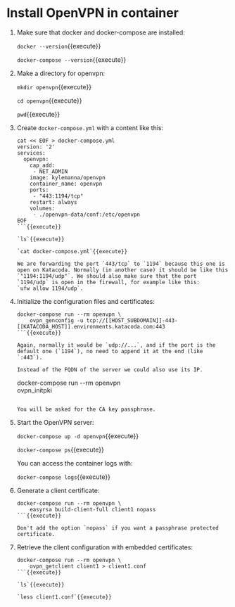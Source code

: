 # Install OpenVPN in container

1. Make sure that docker and docker-compose are installed:

   `docker --version`{{execute}}
   
   `docker-compose --version`{{execute}}
   
2. Make a directory for openvpn:

   `mkdir openvpn`{{execute}}
   
   `cd openvpn`{{execute}}
   
   `pwd`{{execute}}
   
3. Create `docker-compose.yml` with a content like this:

   ```
   cat << EOF > docker-compose.yml
   version: '2'
   services:
     openvpn:
       cap_add:
        - NET_ADMIN
       image: kylemanna/openvpn
       container_name: openvpn
       ports:
        - "443:1194/tcp"
       restart: always
       volumes:
        - ./openvpn-data/conf:/etc/openvpn
   EOF
   ```{{execute}}

   `ls`{{execute}}
   
   `cat docker-compose.yml`{{execute}}
   
   We are forwarding the port `443/tcp` to `1194` because this one is
   open on Katacoda. Normally (in another case) it should be like this
   `"1194:1194/udp"`. We should also make sure that the port
   `1194/udp` is open in the firewall, for example like this:
   `ufw allow 1194/udp`.

4. Initialize the configuration files and certificates:

   ```
   docker-compose run --rm openvpn \
       ovpn_genconfig -u tcp://[[HOST_SUBDOMAIN]]-443-[[KATACODA_HOST]].environments.katacoda.com:443
   ```{{execute}}

   Again, normally it would be `udp://...`, and if the port is the
   default one (`1194`), no need to append it at the end (like
   `:443`).
   
   Instead of the FQDN of the server we could also use its IP.
   
   ```
   docker-compose run --rm openvpn \
       ovpn_initpki
   ```{{execute}}
   
   You will be asked for the CA key passphrase.

5. Start the OpenVPN server:

   `docker-compose up -d openvpn`{{execute}}
   
   `docker-compose ps`{{execute}}

   You can access the container logs with:
   
   `docker-compose logs`{{execute}}
   
6. Generate a client certificate:

   ```
   docker-compose run --rm openvpn \
       easyrsa build-client-full client1 nopass
   ```{{execute}}
   
   Don't add the option `nopass` if you want a passphrase protected
   certificate.
   
7. Retrieve the client configuration with embedded certificates:

   ```
   docker-compose run --rm openvpn \
       ovpn_getclient client1 > client1.conf
   ```{{execute}}

   `ls`{{execute}}
   
   `less client1.conf`{{execute}}
